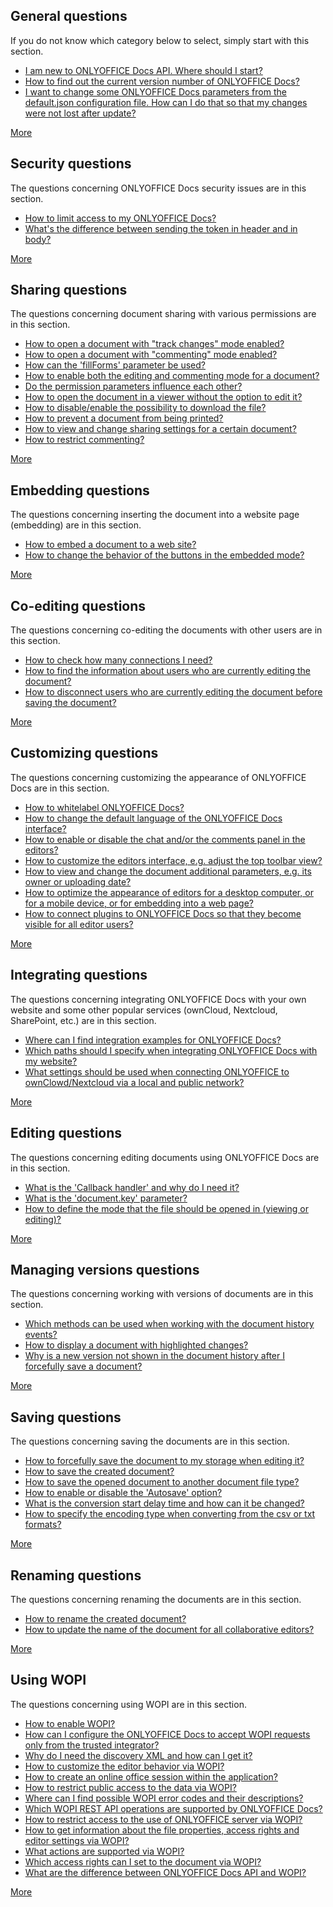 ## General questions

If you do not know which category below to select, simply start with this section.

- [I am new to ONLYOFFICE Docs API. Where should I start?](general.md#i-am-new-to-onlyoffice-docs-api-where-should-i-start)
- [How to find out the current version number of ONLYOFFICE Docs?](general.md#how-to-find-out-the-current-version-number-of-onlyoffice-docs)
- [I want to change some ONLYOFFICE Docs parameters from the default.json configuration file. How can I do that so that my changes were not lost after update?](general.md#i-want-to-change-some-onlyoffice-docs-parameters-from-the-defaultjson-configuration-file-how-can-i-do-that-so-that-my-changes-were-not-lost-after-update)

[More](general.md)

## Security questions

The questions concerning ONLYOFFICE Docs security issues are in this section.

- [How to limit access to my ONLYOFFICE Docs?](security.md#how-to-limit-access-to-my-document-server)
- [What's the difference between sending the token in header and in body?](security.md#whats-the-difference-between-sending-the-token-in-header-and-in-body)

[More](security.md)

## Sharing questions

The questions concerning document sharing with various permissions are in this section.

- [How to open a document with "track changes" mode enabled?](sharing.md#how-to-open-a-document-with-track-changes-mode-enabled)
- [How to open a document with "commenting" mode enabled?](sharing.md#how-to-open-a-document-with-commenting-mode-enabled)
- [How can the 'fillForms' parameter be used?](sharing.md#how-can-the-fillforms-parameter-be-used)
- [How to enable both the editing and commenting mode for a document?](sharing.md#how-to-enable-both-the-editing-and-commenting-mode-for-a-document)
- [Do the permission parameters influence each other?](sharing.md#do-the-permission-parameters-influence-each-other)
- [How to open the document in a viewer without the option to edit it?](sharing.md#how-to-open-the-document-in-a-viewer-without-the-option-to-edit-it)
- [How to disable/enable the possibility to download the file?](sharing.md#how-to-disableenable-the-possibility-to-download-the-file)
- [How to prevent a document from being printed?](sharing.md#how-to-prevent-a-document-from-being-printed)
- [How to view and change sharing settings for a certain document?](sharing.md#how-to-view-and-change-sharing-settings-for-a-certain-document)
- [How to restrict commenting?](sharing.md#how-to-restrict-commenting)

[More](sharing.md)

## Embedding questions

The questions concerning inserting the document into a website page (embedding) are in this section.

- [How to embed a document to a web site?](Embedding.md#how-to-embed-a-document-to-a-web-site)
- [How to change the behavior of the buttons in the embedded mode?](Embedding.md#how-to-change-the-behavior-of-the-buttons-in-the-embedded-mode)

[More](Embedding.md)

## Co-editing questions

The questions concerning co-editing the documents with other users are in this section.

- [How to check how many connections I need?](co-editing.md#how-to-check-how-many-connections-i-need)
- [How to find the information about users who are currently editing the document?](co-editing.md#how-to-find-the-information-about-users-who-are-currently-editing-the-document)
- [How to disconnect users who are currently editing the document before saving the document?](co-editing.md#how-to-disconnect-users-who-are-currently-editing-the-document-before-saving-the-document)

[More](co-editing.md)

## Customizing questions

The questions concerning customizing the appearance of ONLYOFFICE Docs are in this section.

- [How to whitelabel ONLYOFFICE Docs?](customizing.md#how-to-whitelabel-onlyoffice-docs)
- [How to change the default language of the ONLYOFFICE Docs interface?](customizing.md#how-to-change-the-default-language-of-the-onlyoffice-docs-interface)
- [How to enable or disable the chat and/or the comments panel in the editors?](customizing.md#how-to-enable-or-disable-the-chat-andor-the-comments-panel-in-the-editors)
- [How to customize the editors interface, e.g. adjust the top toolbar view?](customizing.md#how-to-customize-the-editors-interface-eg-adjust-the-top-toolbar-view)
- [How to view and change the document additional parameters, e.g. its owner or uploading date?](customizing.md#how-to-view-and-change-the-document-additional-parameters-eg-its-owner-or-uploading-date)
- [How to optimize the appearance of editors for a desktop computer, or for a mobile device, or for embedding into a web page?](customizing.md#how-to-optimize-the-appearance-of-editors-for-a-desktop-computer-or-for-a-mobile-device-or-for-embedding-into-a-web-page)
- [How to connect plugins to ONLYOFFICE Docs so that they become visible for all editor users?](customizing.md#how-to-connect-plugins-to-onlyoffice-docs-so-that-they-become-visible-for-all-editor-users)

[More](customizing.md)

## Integrating questions

The questions concerning integrating ONLYOFFICE Docs with your own website and some other popular services (ownCloud, Nextcloud, SharePoint, etc.) are in this section.

- [Where can I find integration examples for ONLYOFFICE Docs?](integrating.md#where-can-i-find-integration-examples-for-onlyoffice-docs)
- [Which paths should I specify when integrating ONLYOFFICE Docs with my website?](integrating.md#which-paths-should-i-specify-when-integrating-onlyoffice-docs-with-my-website)
- [What settings should be used when connecting ONLYOFFICE to ownClowd/Nextcloud via a local and public network?](integrating.md#what-settings-should-be-used-when-connecting-onlyoffice-to-ownclowdnextcloud-via-a-local-and-public-network)

[More](integrating.md)

## Editing questions

The questions concerning editing documents using ONLYOFFICE Docs are in this section.

- [What is the 'Callback handler' and why do I need it?](editing.md#what-is-the-callback-handler-and-why-do-i-need-it)
- [What is the 'document.key' parameter?](editing.md#what-is-the-documentkey-parameter)
- [How to define the mode that the file should be opened in (viewing or editing)?](editing.md#how-to-define-the-mode-that-the-file-should-be-opened-in-viewing-or-editing)

[More](editing.md)

## Managing versions questions

The questions concerning working with versions of documents are in this section.

- [Which methods can be used when working with the document history events?](managing-versions.md#which-methods-can-be-used-when-working-with-the-document-history-events)
- [How to display a document with highlighted changes?](managing-versions.md#how-to-display-a-document-with-highlighted-changes)
- [Why is a new version not shown in the document history after I forcefully save a document?](managing-versions.md#why-is-a-new-version-not-shown-in-the-document-history-after-i-forcefully-save-a-document)

[More](managing-versions.md)

## Saving questions

The questions concerning saving the documents are in this section.

- [How to forcefully save the document to my storage when editing it?](saving.md#how-to-forcefully-save-the-document-to-my-storage-when-editing-it)
- [How to save the created document?](saving.md#how-to-save-the-created-document)
- [How to save the opened document to another document file type?](saving.md#how-to-save-the-opened-document-to-another-document-file-type)
- [How to enable or disable the 'Autosave' option?](saving.md#how-to-enable-or-disable-the-autosave-option)
- [What is the conversion start delay time and how can it be changed?](saving.md#what-is-the-conversion-start-delay-time-and-how-can-it-be-changed)
- [How to specify the encoding type when converting from the csv or txt formats?](saving.md#how-to-specify-the-encoding-type-when-converting-from-the-csv-or-txt-formats)

[More](saving.md)

## Renaming questions

The questions concerning renaming the documents are in this section.

- [How to rename the created document?](renaming.md#how-to-rename-the-created-document)
- [How to update the name of the document for all collaborative editors?](renaming.md#how-to-update-the-name-of-the-document-for-all-collaborative-editors)

[More](renaming.md)

## Using WOPI

The questions concerning using WOPI are in this section.

- [How to enable WOPI?](using-wopi.md#how-to-enable-wopi)
- [How can I configure the ONLYOFFICE Docs to accept WOPI requests only from the trusted integrator?](using-wopi.md#how-can-i-configure-the-onlyoffice-docs-to-accept-wopi-requests-only-from-the-trusted-integrator)
- [Why do I need the discovery XML and how can I get it?](using-wopi.md#why-do-i-need-the-discovery-xml-and-how-can-i-get-it)
- [How to customize the editor behavior via WOPI?](using-wopi.md#how-to-customize-the-editor-behavior-via-wopi)
- [How to create an online office session within the application?](using-wopi.md#how-to-create-an-online-office-session-within-the-application)
- [How to restrict public access to the data via WOPI?](using-wopi.md#how-to-restrict-public-access-to-the-data-via-wopi)
- [Where can I find possible WOPI error codes and their descriptions?](using-wopi.md#where-can-i-find-possible-wopi-error-codes-and-their-descriptions)
- [Which WOPI REST API operations are supported by ONLYOFFICE Docs?](using-wopi.md#which-wopi-rest-api-operations-are-supported-by-onlyoffice-docs)
- [How to restrict access to the use of ONLYOFFICE server via WOPI?](using-wopi.md#how-to-restrict-access-to-the-use-of-onlyoffice-server-via-wopi)
- [How to get information about the file properties, access rights and editor settings via WOPI?](using-wopi.md#how-to-get-information-about-the-file-properties-access-rights-and-editor-settings-via-wopi)
- [What actions are supported via WOPI?](using-wopi.md#what-actions-are-supported-via-wopi)
- [Which access rights can I set to the document via WOPI?](using-wopi.md#which-access-rights-can-i-set-to-the-document-via-wopi)
- [What are the difference between ONLYOFFICE Docs API and WOPI?](using-wopi.md#what-are-the-difference-between-onlyoffice-docs-api-and-wopi)

[More](using-wopi.md)
